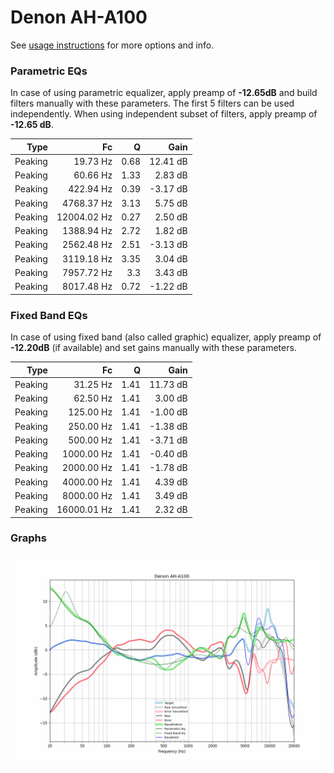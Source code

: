 # Denon AH-A100
See [usage instructions](https://github.com/jaakkopasanen/AutoEq#usage) for more options and info.

### Parametric EQs
In case of using parametric equalizer, apply preamp of **-12.65dB** and build filters manually
with these parameters. The first 5 filters can be used independently.
When using independent subset of filters, apply preamp of **-12.65 dB**.

| Type    | Fc          |    Q | Gain     |
|--------:|------------:|-----:|---------:|
| Peaking | 19.73 Hz    | 0.68 | 12.41 dB |
| Peaking | 60.66 Hz    | 1.33 | 2.83 dB  |
| Peaking | 422.94 Hz   | 0.39 | -3.17 dB |
| Peaking | 4768.37 Hz  | 3.13 | 5.75 dB  |
| Peaking | 12004.02 Hz | 0.27 | 2.50 dB  |
| Peaking | 1388.94 Hz  | 2.72 | 1.82 dB  |
| Peaking | 2562.48 Hz  | 2.51 | -3.13 dB |
| Peaking | 3119.18 Hz  | 3.35 | 3.04 dB  |
| Peaking | 7957.72 Hz  | 3.3  | 3.43 dB  |
| Peaking | 8017.48 Hz  | 0.72 | -1.22 dB |

### Fixed Band EQs
In case of using fixed band (also called graphic) equalizer, apply preamp of **-12.20dB**
(if available) and set gains manually with these parameters.

| Type    | Fc          |    Q | Gain     |
|--------:|------------:|-----:|---------:|
| Peaking | 31.25 Hz    | 1.41 | 11.73 dB |
| Peaking | 62.50 Hz    | 1.41 | 3.00 dB  |
| Peaking | 125.00 Hz   | 1.41 | -1.00 dB |
| Peaking | 250.00 Hz   | 1.41 | -1.38 dB |
| Peaking | 500.00 Hz   | 1.41 | -3.71 dB |
| Peaking | 1000.00 Hz  | 1.41 | -0.40 dB |
| Peaking | 2000.00 Hz  | 1.41 | -1.78 dB |
| Peaking | 4000.00 Hz  | 1.41 | 4.39 dB  |
| Peaking | 8000.00 Hz  | 1.41 | 3.49 dB  |
| Peaking | 16000.01 Hz | 1.41 | 2.32 dB  |

### Graphs
![](./Denon%20AH-A100.png)